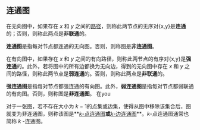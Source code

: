 


## 连通图

在无向图中，如果存在 _x_ 和 _y_ 之间的[路径](https://zh.wikipedia.org/wiki/%E9%81%93%E8%B7%AF_(%E5%9B%BE%E8%AE%BA) "道路 (图论)")，则称此两节点的无序对{x,y}是**连通**的；否则，则称此两点是**非联通**的。

**连通图**是指每对节点都连通的无向图。否则，则称图是**非连通图**。

在有向图中，如果存在 _x_ 和 _y_ 之间的有向路径，则称此两节点的有序对{x,y}是**强连通**的。此外，若将图中的所有边都换为无向边，得到的无向图中存在 _x_ 和 _y_ 之间的路径，则称此两节点是**弱连通**的。否则，则称此两点是**非联通**的。

**强连通图**是指每对节点都强连通的有向图。此外，**弱连通图**是指每对节点都弱联通的有向图。否则，则称图是**非连通图**。
在you

对于一张图，若不存在大小为 _k_  − 1的点集或边集，使得从图中移除该集合后，图就变为非连通图，则称该图是**[_k_-点连通图](https://zh.wikipedia.org/w/index.php?title=K-%E7%82%B9%E8%BF%9E%E9%80%9A%E5%9B%BE&action=edit&redlink=1 "K-点连通图（页面不存在）")**或**[_k_-边连通图](https://zh.wikipedia.org/w/index.php?title=K-%E8%BE%B9%E8%BF%9E%E9%80%9A%E5%9B%BE&action=edit&redlink=1 "K-边连通图（页面不存在）")**。_k_-点连通图通常也简称 _k_ -连通图。
<!--stackedit_data:
eyJoaXN0b3J5IjpbMTk0MzUxNjg2OCwtMTc3MTg1Nyw0NDA5MD
U2MTldfQ==
-->